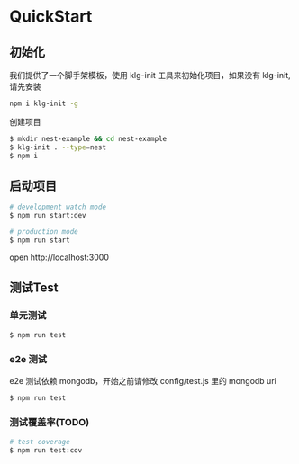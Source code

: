 # QuickStart

## 初始化
我们提供了一个脚手架模板，使用 klg-init 工具来初始化项目，如果没有 klg-init, 请先安装

```bash
npm i klg-init -g
```

创建项目

```bash
$ mkdir nest-example && cd nest-example
$ klg-init . --type=nest
$ npm i
```

## 启动项目

```bash
# development watch mode
$ npm run start:dev

# production mode
$ npm run start
```

open http://localhost:3000

## 测试Test


### 单元测试

```bash
$ npm run test
```

### e2e 测试
e2e 测试依赖 mongodb，开始之前请修改 config/test.js 里的 mongodb uri

```bash
$ npm run test
```

### 测试覆盖率(TODO)

```bash
# test coverage
$ npm run test:cov
```



